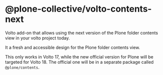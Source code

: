 # @plone-collective/volto-contents-next

Volto add-on that allows using the next version of the Plone folder contents view in your volto project today.

It a fresh and accessible design for the Plone folder contents view.

This only works in Volto 17, while the new official version for Plone will be targeted for Volto 18.
The official one will be in a separate package called `@plone/contents`.
